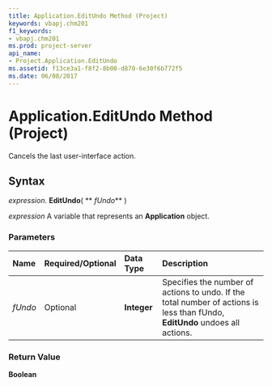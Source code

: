 ```yaml
---
title: Application.EditUndo Method (Project)
keywords: vbapj.chm201
f1_keywords:
- vbapj.chm201
ms.prod: project-server
api_name:
- Project.Application.EditUndo
ms.assetid: f13ce3a1-f8f2-8b00-d870-6e30f6b772f5
ms.date: 06/08/2017
---
```



# Application.EditUndo Method (Project)

Cancels the last user-interface action.


## Syntax

 _expression_. **EditUndo**( ** _fUndo_** )

 _expression_ A variable that represents an **Application** object.


### Parameters



|**Name**|**Required/Optional**|**Data Type**|**Description**|
|:-----|:-----|:-----|:-----|
| _fUndo_|Optional|**Integer**|Specifies the number of actions to undo. If the total number of actions is less than fUndo,  **EditUndo** undoes all actions.|

### Return Value

 **Boolean**


